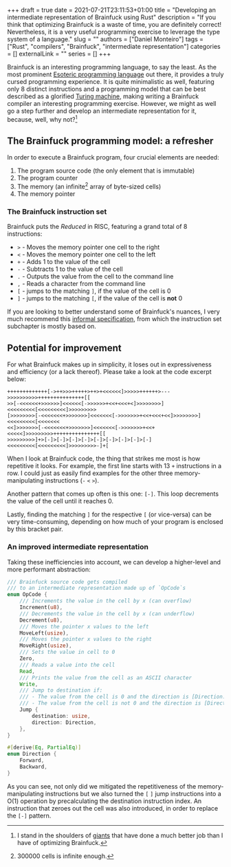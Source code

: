 +++ 
draft = true
date = 2021-07-21T23:11:53+01:00
title = "Developing an intermediate representation of Brainfuck using Rust"
description = "If you think that optimizing Brainfuck is a waste of time, you are definitely correct! Nevertheless, it is a very useful programming exercise to leverage the type system of a language."
slug = ""
authors = ["Daniel Monteiro"]
tags = ["Rust", "compilers", "Brainfuck", "intermediate representation"]
categories = []
externalLink = ""
series = []
+++

Brainfuck is an interesting programming language, to say the least. As the most prominent [Esoteric programming language](https://en.wikipedia.org/wiki/Esoteric_programming_language "Esoteric programming language Wikipedia page") out there, it provides a truly cursed programming experience. It is quite minimalistic as well, featuring only 8 distinct instructions and a programming model that can be best described as a glorified [Turing machine](https://en.wikipedia.org/wiki/Turing_machine "Turing machine Wikipedia page"), making writing a Brainfuck compiler an interesting programming exercise. However, we might as well go a step further and develop an intermediate representation for it, because, well, why not?[^1]

[^1]: I stand in the shoulders of [giants](https://esolangs.org/wiki/Brainfuck_implementations "Brainfuck implementations") that have done a much better job than I have of optimizing Brainfuck.

## The Brainfuck programming model: a refresher

In order to execute a Brainfuck program, four crucial elements are needed:

1. The program source code (the only element that is immutable)
2. The program counter
3. The memory (an infinite[^2] array of byte-sized cells)
4. The memory pointer

### The Brainfuck instruction set

Brainfuck puts the _Reduced_ in RISC, featuring a grand total of 8 instructions:

- `>` - Moves the memory pointer one cell to the right
- `<` - Moves the memory pointer one cell to the left
- `+` - Adds 1 to the value of the cell
- `-` - Subtracts 1 to the value of the cell
- `.` - Outputs the value from the cell to the command line
- `,` - Reads a character from the command line
- `[` - jumps to the matching `]`, if the value of the cell is 0
- `]` - jumps to the matching `[`, if the value of the cell is **not** 0

If you are looking to better understand some of Brainfuck's nuances, I very much recommend this [informal specification](https://github.com/brain-lang/brainfuck/blob/master/brainfuck.md "An informal Brainfuck specification"), from which the instruction set subchapter is mostly based on.

[^2]: 300000 cells is infinite enough.

## Potential for improvement

For what Brainfuck makes up in simplicity, it loses out in expressiveness and efficiency (or a lack thereof). Please take a look at the code excerpt below:

```brainfuck
+++++++++++++[->++>>>+++++>++>+<<<<<<]>>>>>++++++>--->>>>>>>>>>+++++++++++++++[[
>>[-<<<<<<+>>>>>>]<<<<<<[->>>>>>+<<+<<<+<]>>>>>>>>]<<<<<<<<<[<<<<<<<<<]>>>>>>>>>
[>>>>>>>>[-<<<<<<<+>>>>>>>]<<<<<<<[->>>>>>>+<<+<<<+<<]>>>>>>>>]<<<<<<<<<[<<<<<<<
<<]>>>>>>>[-<<<<<<<+>>>>>>>]<<<<<<<[->>>>>>>+<<+<<<<<]>>>>>>>>>+++++++++++++++[[
>>>>>>>>>]+>[-]>[-]>[-]>[-]>[-]>[-]>[-]>[-]>[-]<<<<<<<<<[<<<<<<<<<]>>>>>>>>>-]+[
```

When I look at Brainfuck code, the thing that strikes me most is how repetitive it looks. For example, the first line starts with 13 `+` instructions in a row. I could just as easily find examples for the other three memory-manipulating instructions (`-` `<` `>`).

Another pattern that comes up often is this one: `[-]`. This loop decrements the value of the cell until it reaches 0.

Lastly, finding the matching `]` for the respective `[` (or vice-versa) can be very time-consuming, depending on how much of your program is enclosed by this bracket pair.

### An improved intermediate representation

Taking these inefficiencies into account, we can develop a higher-level and more performant abstraction:

```rust
/// Brainfuck source code gets compiled
/// to an intermediate representation made up of `OpCode`s
enum OpCode {
    /// Increments the value in the cell by x (can overflow)
    Increment(u8),
    /// Decrements the value in the cell by x (can underflow)
    Decrement(u8),
    /// Moves the pointer x values to the left
    MoveLeft(usize),
    /// Moves the pointer x values to the right
    MoveRight(usize),
    /// Sets the value in cell to 0
    Zero,
    /// Reads a value into the cell
    Read,
    /// Prints the value from the cell as an ASCII character
    Write,
    /// Jump to destination if:
    /// - The value from the cell is 0 and the direction is [Direction::Forward]
    /// - The value from the cell is not 0 and the direction is [Direction::Backward]
    Jump {
        destination: usize,
        direction: Direction,
    },
}

#[derive(Eq, PartialEq)]
enum Direction {
    Forward,
    Backward,
}
```

As you can see, not only did we mitigated the repetitiveness of the memory-manipulating instructions but we also turned the `[` `]` jump instructions into a O(1) operation by precalculating the destination instruction index. An instruction that zeroes out the cell was also introduced, in order to replace the `[-]` pattern.
